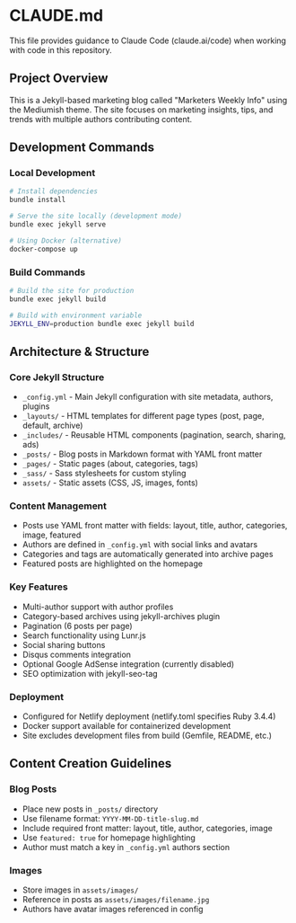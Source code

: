 # CLAUDE.md

This file provides guidance to Claude Code (claude.ai/code) when working with code in this repository.

## Project Overview

This is a Jekyll-based marketing blog called "Marketers Weekly Info" using the Mediumish theme. The site focuses on marketing insights, tips, and trends with multiple authors contributing content.

## Development Commands

### Local Development
```bash
# Install dependencies
bundle install

# Serve the site locally (development mode)
bundle exec jekyll serve

# Using Docker (alternative)
docker-compose up
```

### Build Commands
```bash
# Build the site for production
bundle exec jekyll build

# Build with environment variable
JEKYLL_ENV=production bundle exec jekyll build
```

## Architecture & Structure

### Core Jekyll Structure
- `_config.yml` - Main Jekyll configuration with site metadata, authors, plugins
- `_layouts/` - HTML templates for different page types (post, page, default, archive)
- `_includes/` - Reusable HTML components (pagination, search, sharing, ads)
- `_posts/` - Blog posts in Markdown format with YAML front matter
- `_pages/` - Static pages (about, categories, tags)
- `_sass/` - Sass stylesheets for custom styling
- `assets/` - Static assets (CSS, JS, images, fonts)

### Content Management
- Posts use YAML front matter with fields: layout, title, author, categories, image, featured
- Authors are defined in `_config.yml` with social links and avatars
- Categories and tags are automatically generated into archive pages
- Featured posts are highlighted on the homepage

### Key Features
- Multi-author support with author profiles
- Category-based archives using jekyll-archives plugin
- Pagination (6 posts per page)
- Search functionality using Lunr.js
- Social sharing buttons
- Disqus comments integration
- Optional Google AdSense integration (currently disabled)
- SEO optimization with jekyll-seo-tag

### Deployment
- Configured for Netlify deployment (netlify.toml specifies Ruby 3.4.4)
- Docker support available for containerized development
- Site excludes development files from build (Gemfile, README, etc.)

## Content Creation Guidelines

### Blog Posts
- Place new posts in `_posts/` directory
- Use filename format: `YYYY-MM-DD-title-slug.md`
- Include required front matter: layout, title, author, categories, image
- Use `featured: true` for homepage highlighting
- Author must match a key in `_config.yml` authors section

### Images
- Store images in `assets/images/`
- Reference in posts as `assets/images/filename.jpg`
- Authors have avatar images referenced in config
